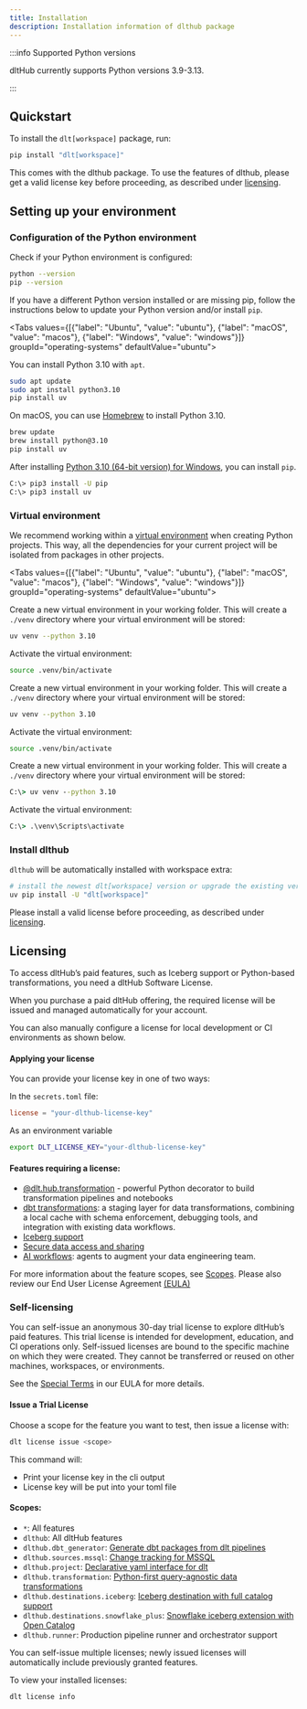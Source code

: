 ```yaml
---
title: Installation
description: Installation information of dlthub package
---
```


:::info Supported Python versions

dltHub currently supports Python versions 3.9-3.13.

:::

## Quickstart

To install the `dlt[workspace]` package, run:

```sh
pip install "dlt[workspace]"
```


This comes with the dlthub package. To use the features of dlthub, please get a valid license key before proceeding, as described under [licensing](#self-licensing).


## Setting up your environment

### Configuration of the Python environment

Check if your Python environment is configured:

```sh
python --version
pip --version
```

If you have a different Python version installed or are missing pip, follow the instructions below to update your Python version and/or install `pip`.

<Tabs values={[{"label": "Ubuntu", "value": "ubuntu"}, {"label": "macOS", "value": "macos"}, {"label": "Windows", "value": "windows"}]} groupId="operating-systems" defaultValue="ubuntu">
<TabItem value="ubuntu">

You can install Python 3.10 with `apt`.

```sh
sudo apt update
sudo apt install python3.10
pip install uv
```

  </TabItem>
  <TabItem value="macos">

On macOS, you can use [Homebrew](https://brew.sh) to install Python 3.10.

```sh
brew update
brew install python@3.10
pip install uv
```

  </TabItem>
  <TabItem value="windows">

After installing [Python 3.10 (64-bit version) for Windows](https://www.python.org/downloads/windows/), you can install `pip`.

```sh
C:\> pip3 install -U pip
C:\> pip3 install uv
```

  </TabItem>
</Tabs>

### Virtual environment

We recommend working within a [virtual environment](https://docs.python.org/3/library/venv.html) when creating Python projects.
This way, all the dependencies for your current project will be isolated from packages in other projects.

<Tabs values={[{"label": "Ubuntu", "value": "ubuntu"}, {"label": "macOS", "value": "macos"}, {"label": "Windows", "value": "windows"}]} groupId="operating-systems" defaultValue="ubuntu">

  <TabItem value="ubuntu">

Create a new virtual environment in your working folder. This will create a `./venv` directory where your virtual environment will be stored:

```sh
uv venv --python 3.10
```

Activate the virtual environment:

```sh
source .venv/bin/activate
```

  </TabItem>
  <TabItem value="macos">

Create a new virtual environment in your working folder. This will create a `./venv` directory where your virtual environment will be stored:

```sh
uv venv --python 3.10
```

Activate the virtual environment:

```sh
source .venv/bin/activate
```

  </TabItem>
  <TabItem value="windows">

Create a new virtual environment in your working folder. This will create a `./venv` directory where your virtual environment will be stored:

```bat
C:\> uv venv --python 3.10
```

Activate the virtual environment:

```bat
C:\> .\venv\Scripts\activate
```

  </TabItem>
</Tabs>

### Install dlthub

`dlthub` will be automatically installed with workspace extra:

```sh
# install the newest dlt[workspace] version or upgrade the existing version to the newest one
uv pip install -U "dlt[workspace]"
```

Please install a valid license before proceeding, as described under [licensing](#self-licensing).



## Licensing 

To access dltHub’s paid features, such as Iceberg support or Python-based transformations, you need a dltHub Software License.


When you purchase a paid dltHub offering, the required license will be issued and managed automatically for your account.

You can also manually configure a license for local development or CI environments as shown below.


#### Applying your license

You can provide your license key in one of two ways:

In the `secrets.toml` file:
```toml
license = "your-dlthub-license-key"
```

As an environment variable
```bash
export DLT_LICENSE_KEY="your-dlthub-license-key"
```

#### Features requiring a license:

- [@dlt.hub.transformation](../features/transformations/index.md) - powerful Python decorator to build transformation pipelines and notebooks
- [dbt transformations](../features/transformations/dbt-transformations.md): a staging layer for data transformations, combining a local cache with schema enforcement, debugging tools, and integration with existing data workflows.
- [Iceberg support](../ecosystem/iceberg.md)
- [Secure data access and sharing](../features/data-access.md)
- [AI workflows](../features/ai.md): agents to augment your data engineering team.

For more information about the feature scopes, see [Scopes](#scopes).
Please also review our End User License Agreement [(EULA)](../EULA.md)

### Self-licensing

You can self-issue an anonymous 30-day trial license to explore dltHub’s paid features.
This trial license is intended for development, education, and CI operations only. Self-issued licenses are bound to the specific machine on which they were created. They cannot be transferred or reused on other machines, workspaces, or environments.

See the [Special Terms](../EULA.md#specific-terms-for-the-self-issued-trial-license-self-issued-trial-terms) in our EULA for more details.

#### Issue a Trial License

Choose a scope for the feature you want to test, then issue a license with:
```sh
dlt license issue <scope>
```
This command will:
* Print your license key in the cli output
* License key will be put into your toml file

#### Scopes:

* `*`: All features 
* `dlthub`: All dltHub features 
* `dlthub.dbt_generator`: [Generate dbt packages from dlt pipelines](../features/transformations/dbt-transformations)
* `dlthub.sources.mssql`: [Change tracking for MSSQL](../ecosystem/ms-sql)
* `dlthub.project`: [Declarative yaml interface for dlt](../features/project/)
* `dlthub.transformation`: [Python-first query-agnostic data transformations](../features/transformations/)
* `dlthub.destinations.iceberg`: [Iceberg destination with full catalog support](../ecosystem/iceberg)
* `dlthub.destinations.snowflake_plus`: [Snowflake iceberg extension with Open Catalog](../ecosystem/snowflake_plus)
* `dlthub.runner`: Production pipeline runner and orchestrator support

You can self-issue multiple licenses; newly issued licenses will automatically include previously granted features.

To view your installed licenses:
```sh
dlt license info
```




